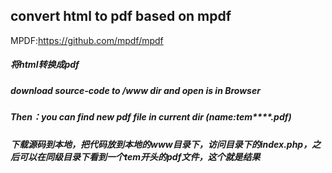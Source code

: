 ## convert html to pdf based on mpdf
MPDF:<https://github.com/mpdf/mpdf>
##### 将html转换成pdf

##### download source-code to /www dir and open is in Browser 
##### Then：you can find new pdf file in current dir (name:tem****.pdf)
##### 下载源码到本地，把代码放到本地的www目录下，访问目录下的index.php，之后可以在同级目录下看到一个tem开头的pdf文件，这个就是结果